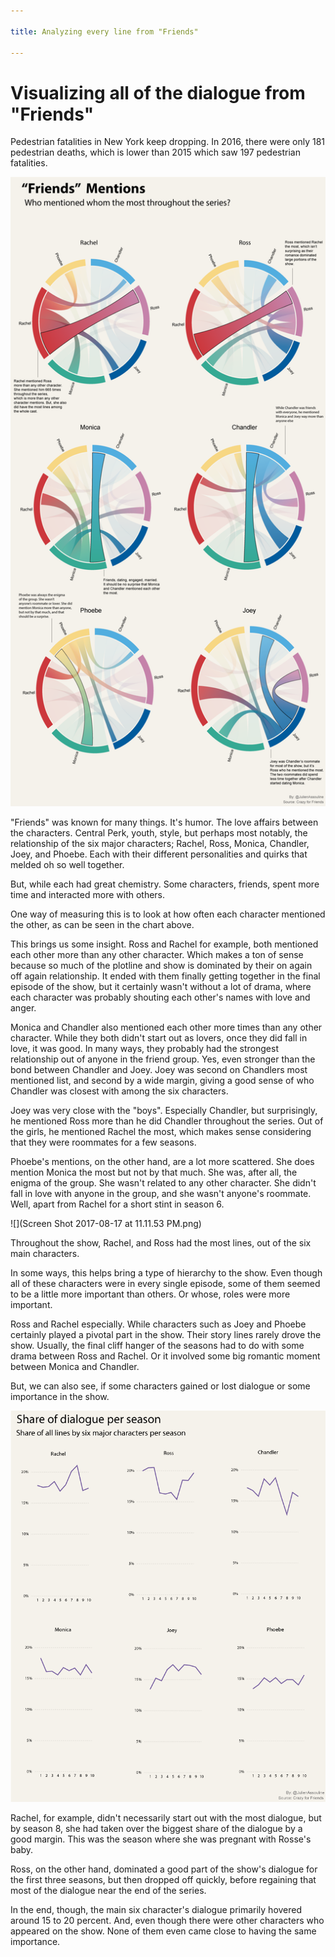 ```yaml
---

title: Analyzing every line from "Friends"

---
```


# Visualizing all of the dialogue from "Friends"

Pedestrian fatalities in New York keep dropping. In 2016, there were only 181 pedestrian deaths, which is lower than 2015 which saw 197 pedestrian fatalities.

![](Friends-mentions.png)

"Friends" was known for many things. It's humor. The love affairs between the characters. Central Perk, youth, style, but perhaps most notably, the relationship of the six major characters; Rachel, Ross, Monica, Chandler, Joey, and Phoebe. Each with their different personalities and quirks that melded oh so well together. 

But, while each had great chemistry. Some characters, friends, spent more time and interacted more with others. 

One way of measuring this is to look at how often each character mentioned the other, as can be seen in the chart above. 

This brings us some insight. Ross and Rachel for example, both mentioned each other more than any other character. Which makes a ton of sense because so much of the plotline and show is dominated by their on again off again relationship. It ended with them finally getting together in the final episode of the show, but it certainly wasn't without a lot of drama, where each character was probably shouting each other's names with love and anger. 

Monica and Chandler also mentioned each other more times than any other character. While they both didn't start out as lovers, once they did fall in love, it was good. In many ways, they probably had the strongest relationship out of anyone in the friend group. Yes, even stronger than the bond between Chandler and Joey. Joey was second on Chandlers most mentioned list, and second by a wide margin, giving a good sense of who Chandler was closest with among the six characters. 

Joey was very close with the "boys". Especially Chandler, but surprisingly, he mentioned Ross more than he did Chandler throughout the series. Out of the girls, he mentioned Rachel the most, which makes sense considering that they were roommates for a few seasons. 

Phoebe's mentions, on the other hand, are a lot more scattered. She does mention Monica the most but not by that much. She was, after all, the enigma of the group. She wasn't related to any other character. She didn't fall in love with anyone in the group, and she wasn't anyone's roommate. Well, apart from Rachel for a short stint in season 6. 

![](Screen Shot 2017-08-17 at 11.11.53 PM.png)

Throughout the show, Rachel, and Ross had the most lines, out of the six main characters. 

In some ways, this helps bring a type of hierarchy to the show. Even though all of these characters were in every single episode, some of them seemed to be a little more important than others. Or whose, roles were more important. 

Ross and Rachel especially. While characters such as Joey and Phoebe certainly played a pivotal part in the show. Their story lines rarely drove the show. Usually, the final cliff hanger of the seasons had to do with some drama between Ross and Rachel. Or it involved some big romantic moment between Monica and Chandler. 

But, we can also see, if some characters gained or lost dialogue or some importance in the show.

![](Share_of_dialogue.png)

Rachel, for example, didn't necessarily start out with the most dialogue, but by season 8, she had taken over the biggest share of the dialogue by a good margin. This was the season where she was pregnant with Rosse's baby. 

Ross, on the other hand, dominated a good part of the show's dialogue for the first three seasons, but then dropped off quickly, before regaining that most of the dialogue near the end of the series. 

In the end, though, the main six character's dialogue primarily hovered around 15 to 20 percent. And, even though there were other characters who appeared on the show. None of them even came close to having the same importance. 



